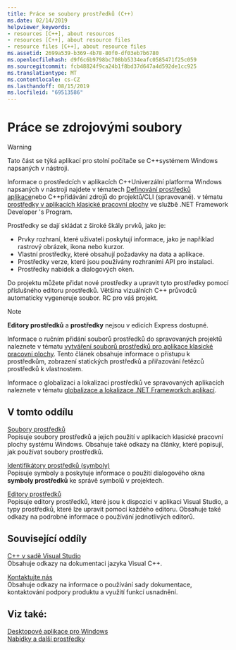 ```yaml
---
title: Práce se soubory prostředků (C++)
ms.date: 02/14/2019
helpviewer_keywords:
- resources [C++], about resources
- resources [C++], about resource files
- resource files [C++], about resource files
ms.assetid: 2699a539-b369-4b78-80f0-df03eb7b6780
ms.openlocfilehash: d9f6c6b9798bc708bb5334eafc0585471f25c059
ms.sourcegitcommit: fcb48824f9ca24b1f8bd37d647a4d592de1cc925
ms.translationtype: MT
ms.contentlocale: cs-CZ
ms.lasthandoff: 08/15/2019
ms.locfileid: "69513586"
---
```

# <a name="working-with-resource-files"></a>Práce se zdrojovými soubory

> [!WARNING]
> Tato část se týká aplikací pro stolní počítače se C++systémem Windows napsaných v nástroji.
>
> Informace o prostředcích v aplikacích C++Univerzální platforma Windows napsaných v nástroji najdete v tématech [Definování prostředků aplikace](/windows/uwp/app-resources/)nebo C++přidávání zdrojů do projektů/CLI (spravované). v tématu [prostředky v aplikacích klasické pracovní plochy](/dotnet/framework/resources/index) ve službě .NET Framework Developer 's Program.

Prostředky se dají skládat z široké škály prvků, jako je:

- Prvky rozhraní, které uživateli poskytují informace, jako je například rastrový obrázek, ikona nebo kurzor.
- Vlastní prostředky, které obsahují požadavky na data a aplikace.
- Prostředky verze, které jsou používány rozhraními API pro instalaci.
- Prostředky nabídek a dialogových oken.

Do projektu můžete přidat nové prostředky a upravit tyto prostředky pomocí příslušného editoru prostředků. Většina vizuálních C++ průvodců automaticky vygeneruje soubor. RC pro váš projekt.

> [!NOTE]
> **Editory prostředků** a **prostředky** nejsou v edicích Express dostupné.

Informace o ručním přidání souborů prostředků do spravovaných projektů naleznete v tématu [vytváření souborů prostředků pro aplikace klasické pracovní plochy](/dotnet/framework/resources/creating-resource-files-for-desktop-apps). Tento článek obsahuje informace o přístupu k prostředkům, zobrazení statických prostředků a přiřazování řetězců prostředků k vlastnostem.

Informace o globalizaci a lokalizaci prostředků ve spravovaných aplikacích naleznete v tématu [globalizace a lokalizace .NET Frameworkch aplikací](/dotnet/standard/globalization-localization/index).

## <a name="in-this-section"></a>V tomto oddílu

[Soubory prostředků](../windows/resource-files-visual-studio.md)<br/>
Popisuje soubory prostředků a jejich použití v aplikacích klasické pracovní plochy systému Windows. Obsahuje také odkazy na články, které popisují, jak používat soubory prostředků.

[Identifikátory prostředků (symboly)](../windows/symbols-resource-identifiers.md)<br/>
Popisuje symboly a poskytuje informace o použití dialogového okna **symboly prostředků** ke správě symbolů v projektech.

[Editory prostředků](../windows/resource-editors.md)<br/>
Popisuje editory prostředků, které jsou k dispozici v aplikaci Visual Studio, a typy prostředků, které lze upravit pomocí každého editoru. Obsahuje také odkazy na podrobné informace o používání jednotlivých editorů.

## <a name="related-sections"></a>Související oddíly

[C++ v sadě Visual Studio](../overview/visual-cpp-in-visual-studio.md)<br/>
Obsahuje odkazy na dokumentaci jazyka Visual C++.

[Kontaktujte nás](/visualstudio/ide/talk-to-us)<br/>
Obsahuje odkazy na informace o používání sady dokumentace, kontaktování podpory produktu a využití funkcí usnadnění.

## <a name="see-also"></a>Viz také:

[Desktopové aplikace pro Windows](../windows/windows-desktop-applications-cpp.md)<br/>
[Nabídky a další prostředky](/windows/win32/menurc/resources)
